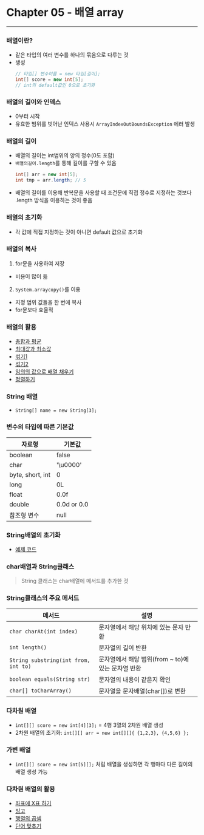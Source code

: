 # Chapter 05 - 배열 array
---

### 배열이란?
- 같은 타입의 여러 변수를 하나의 묶음으로 다루는 것
- 생성
  ```java
  // 타입[] 변수이름 = new 타입[길이];
  int[] score = new int[5];
  // int의 default값인 0으로 초기화 
  ```
  
### 배열의 길이와 인덱스
- 0부터 시작
- 유효한 범위를 벗어난 인덱스 사용시 `ArrayIndexOutBoundsException` 에러 발생

### 배열의 길이
- 배열의 길이는 int범위의 양의 정수(0도 포함)
- `배열의길이.length`를 통해 길이를 구할 수 있음
  ```java
  int[] arr = new int[5];
  int tmp = arr.length; // 5
  ```
- 배열의 길이를 이용해 반복문을 사용할 때 조건문에 직접 정수로 지정하는 것보다 .length 방식을 이용하는 것이 좋음

### 배열의 초기화
- 각 값에 직접 지정하는 것이 아니면 default 값으로 초기화

### 배열의 복사
1. for문을 사용하여 저장
  - 비용이 많이 듦
2. `System.arraycopy()`를 이용
  - 지정 범위 값들을 한 번에 복사
  - for문보다 효율적

### 배열의 활용
- [총합과 평균](../ch05/src/ArrayEx5.java)
- [최대값과 최소값](../ch05/src/ArrayEx6.java)
- [섞기1](../ch05/src/ArrayEx7.java)
- [섞기2](../ch05/src/ArrayEx8.java)
- [임의의 값으로 배열 채우기](../ch05/src/ArrayEx9.java)
- [정렬하기](../ch05/src/ArrayEx10.java)

### String 배열
- `String[] name = new String[3];`

### 변수의 타입에 따른 기본값
  자료형|기본값
  ---|---
  boolean|false
  char|'\u0000'
  byte, short, int|0
  long|0L
  float|0.0f
  double|0.0d or 0.0
  참조형 변수|null

### String배열의 초기화
- [예제 코드](../ch05/src/ArrayEx12.java)

### char배열과 String클래스
> String 클래스는 char배열에 메서드를 추가한 것

### String클래스의 주요 메서드
메서드|설명
---|---
`char charAt(int index)`|문자열에서 해당 위치에 있는 문자 반환
`int length()`|문자열의 길이 반환
`String substring(int from, int to)`|문자열에서 해당 범위(from ~ to)에 있는 문자열 반환
`boolean equals(String str)`|문자열의 내용이 같은지 확인
`char[] toCharArray()`|문자열을 문자배열(char[])로 변환

### 다차원 배열
- `int[][] score = new int[4][3];` = 4행 3열의 2차원 배열 생성
- 2차원 배열의 초기화: `int[][] arr = new int[][]{ {1,2,3}, {4,5,6} };`

### 가변 배열
- `int[][] score = new int[5][];` 처럼 배열을 생성하면 각 행마다 다른 길이의 배열 생성 가능 

### 다차원 배열의 활용
- [좌표에 X표 하기](../ch05/src/MultiArrEx1.java)
- [빙고](../ch05/src/MultiArrEx2.java)
- [행렬의 곱셈](../ch05/src/MultiArrEx3.java)
- [단어 맞추기](../ch05/src/MultiArrEx4.java)
